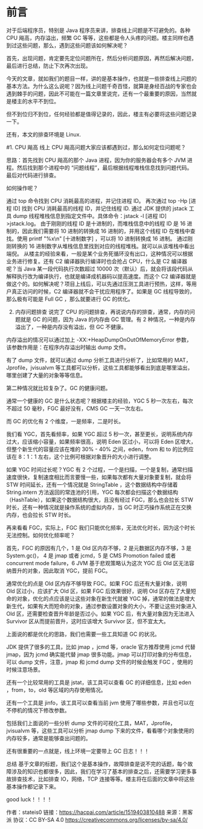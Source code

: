 # 前言
对于后端程序员，特别是 Java 程序员来讲，排查线上问题是不可避免的。各种 CPU 飚高，内存溢出，频繁 GC 等等，这些都是令人头疼的问题。楼主同样也遇到过这些问题，那么，遇到这些问题该如何解决呢？

首先，出现问题，肯定要先定位问题所在，然后分析问题原因，再然后解决问题，最后进行总结，防止下次再次出现。

今天的文章，就如我们的题目一样，讲的是基本操作，也就是一些排查线上问题的基本方法。为什么这么说呢？因为线上问题千奇百怪，就算是身经百战的专家也会遇到棘手的问题，因此不可能在一篇文章里说完，还有一个最重要的原因，当然就是楼主的水平不到位。

但不到位归不到位，任何经验都是值得记录的，因此，楼主有必要将这些问题记录一下。

还有，本文的排查环境是 Linux.

#1. CPU 飚高
线上 CPU 飚高问题大家应该都遇到过，那么如何定位问题呢？

思路：首先找到 CPU 飚高的那个 Java 进程，因为你的服务器会有多个 JVM 进程。然后找到那个进程中的 “问题线程”，最后根据线程堆栈信息找到问题代码。最后对代码进行排查。

如何操作呢？

通过 top 命令找到 CPU 消耗最高的进程，并记住进程 ID。
再次通过 top -Hp [进程 ID] 找到 CPU 消耗最高的线程 ID，并记住线程 ID.
通过 JDK 提供的 jstack 工具 dump 线程堆栈信息到指定文件中。具体命令：jstack -l [进程 ID] >jstack.log。
由于刚刚的线程 ID 是十进制的，而堆栈信息中的线程 ID 是 16 进制的，因此我们需要将 10 进制的转换成 16 进制的，并用这个线程 ID 在堆栈中查找。使用 printf "%x\n" [十进制数字] ，可以将 10 进制转换成 16 进制。
通过刚刚转换的 16 进制数字从堆栈信息里找到对应的线程堆栈。就可以从该堆栈中看出端倪。
从楼主的经验来看，一般是某个业务死循环没有出口，这种情况可以根据业务进行修复。还有 C2 编译器执行编译时也会抢占 CPU，什么是 C2 编译器呢？当 Java 某一段代码执行次数超过 10000 次（默认）后，就会将该段代码从解释执行改为编译执行，也就是编译成机器码以提高速度。而这个 C2 编译器就是做这个的。如何解决呢？项目上线后，可以先通过压测工具进行预热，这样，等用户真正访问的时候，C2 编译器就不会干扰应用程序了。如果是 GC 线程导致的，那么极有可能是 Full GC ，那么就要进行 GC 的优化。

2. 内存问题排查
说完了 CPU 的问题排查，再说说内存的排查，通常，内存的问题就是 GC 的问题，因为 Java 的内存由 GC 管理。有 2 种情况，一种是内存溢出了，一种是内存没有溢出，但 GC 不健康。

内存溢出的情况可以通过加上 -XX:+HeapDumpOnOutOfMemoryError 参数，该参数作用是：在程序内存溢出时输出 dump 文件。

有了 dump 文件，就可以通过 dump 分析工具进行分析了，比如常用的 MAT，Jprofile，jvisualvm 等工具都可以分析，这些工具都能够看出到底是哪里溢出，哪里创建了大量的对象等等信息。

第二种情况就比较复杂了。GC 的健康问题。

通常一个健康的 GC 是什么状态呢？根据楼主的经验，YGC 5 秒一次左右，每次不超过 50 毫秒，FGC 最好没有，CMS GC 一天一次左右。

而 GC 的优化有 2 个维度，一是频率，二是时长。

我们看 YGC，首先看频率，如果 YGC 超过 5 秒一次，甚至更长，说明系统内存过大，应该缩小容量，如果频率很高，说明 Eden 区过小，可以将 Eden 区增大，但整个新生代的容量应该在堆的 30% - 40% 之间，eden，from 和 to 的比例应该在 8：1：1 左右，这个比例可根据对象晋升的大小进行调整。

如果 YGC 时间过长呢？YGC 有 2 个过程，一个是扫描，一个是复制，通常扫描速度很快，复制速度相比而言要慢一些，如果每次都有大量对象要复制，就会将 STW 时间延长，还有一个情况就是 StringTable ，这个数据结构中存储着 String.intern 方法返回的常连池的引用，YGC 每次都会扫描这个数据结构（HashTable），如果这个数据结构很大，且没有经过 FGC，那么也会拉长 STW 时长，还有一种情况就是操作系统的虚拟内存，当 GC 时正巧操作系统正在交换内存，也会拉长 STW 时长。

再来看看 FGC，实际上，FGC 我们只能优化频率，无法优化时长，因为这个时长无法控制。如何优化频率呢？

首先，FGC 的原因有几个，1 是 Old 区内存不够，2 是元数据区内存不够，3 是 System.gc()， 4 是 jmap 或者 jcmd，5 是 CMS Promotion failed 或者 concurrent mode failure，6 JVM 基于悲观策略认为这次 YGC 后 Old 区无法容纳晋升的对象，因此取消 YGC，提前 FGC。

通常优化的点是 Old 区内存不够导致 FGC。如果 FGC 后还有大量对象，说明 Old 区过小，应该扩大 Old 区，如果 FGC 后效果很好，说明 Old 区存在了大量短命的对象，优化的点应该是让这些对象在新生代就被 YGC 掉，通常的做法是增大新生代，如果有大而短命的对象，通过参数设置对象的大小，不要让这些对象进入 Old 区，还需要检查晋升年龄是否过小。如果 YGC 后，有大量对象因为无法进入 Survivor 区从而提前晋升，这时应该增大 Survivor 区，但不宜太大。

上面说的都是优化的思路，我们也需要一些工具知道 GC 的状况。

JDK 提供了很多的工具，比如 jmap ，jcmd 等，oracle 官方推荐使用 jcmd 代替 jmap，因为 jcmd 确实能代替 jmap 很多功能。jmap 可以打印对象的分布信息，可以 dump 文件，注意，jmap 和 jcmd dump 文件的时候会触发 FGC ，使用的时候注意场景。

还有一个比较常用的工具是 jstat，该工具可以查看 GC 的详细信息，比如 eden ，from，to，old 等区域的内存使用情况。

还有一个工具是 jinfo，该工具可以查看当前 jvm 使用了哪些参数，并且也可以在不停机的情况下修改参数。

包括我们上面说的一些分析 dump 文件的可视化工具，MAT，Jprofile，jvisualvm 等，这些工具可以分析 jmap dump 下来的文件，看看哪个对象使用的内存较多，通常是能够查出问题的。

还有很重要的一点就是，线上环境一定要带上 GC 日志！！！

总结
基于文章的标题，我们这个是基本操作，故障排查是说不完的话题，每个故障涉及的知识也都很多，因此，我们在学习了基本的排查之后，还需要学习更多事故排查技术，比如排查 IO，网络，TCP 连接等等。楼主将在后面的文章中将这些基本操作都记录下来。

good luck！！！！

作者：stateis0
链接：https://hacpai.com/article/1519403810488
来源：黑客派
协议：CC BY-SA 4.0 https://creativecommons.org/licenses/by-sa/4.0/